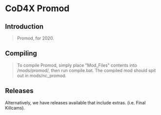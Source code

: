 # CoD4X Promod

## Introduction

> Promod, for 2020.

## Compiling

> To compile Promod, simply place "Mod_Files" contents into <cod4-root>/mods/promod/, then run compile.bat. The compiled mod should spit out in mods/nc_promod. 

## Releases

Alternatively, we have releases available that include extras. (i.e. Final Killcams).
